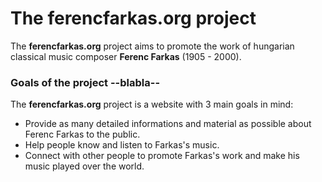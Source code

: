 # The ferencfarkas.org project

The **ferencfarkas.org** project aims to promote the work of hungarian classical music composer **Ferenc Farkas** (1905 - 2000).

### Goals of the project --blabla--

The **ferencfarkas.org** project is a website with 3 main goals in mind:

 - Provide as many detailed informations and material as possible about Ferenc Farkas to the public.
 - Help people know and listen to Farkas's music.
 - Connect with other people to promote Farkas's work and make his music played over the world.